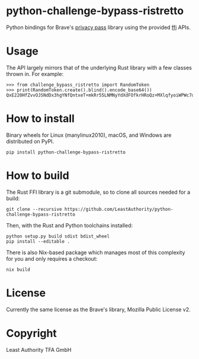 # python-challenge-bypass-ristretto

Python bindings for Brave's [privacy pass](https://github.com/brave-intl/challenge-bypass-ristretto) library
using the provided [ffi](https://github.com/brave-intl/challenge-bypass-ristretto-ffi) APIs.

# Usage

The API largely mirrors that of the underlying Rust library with a few classes thrown in.
For example:

```
>>> from challenge_bypass_ristretto import RandomToken
>>> print(RandomToken.create().blind().encode_base64())
QxE220HfZvvOJSNdDx3hgYNfQntxeT+mkRr55LNMNyYdXdFOfkrHRoQz+MXlqfyoiWPWc7dG3k4sa5ZWDv+9WtPkZf1uZVhTwBW4YKgyPXK3jj4Ig7kKDjcGMGtoCdgJ
```

# How to install

Binary wheels for Linux (manylinux2010), macOS, and Windows are distributed on PyPI.

```
pip install python-challenge-bypass-ristretto
```

# How to build

The Rust FFI library is a git submodule, so to clone all sources needed for a build:

```
git clone --recursive https://github.com/LeastAuthority/python-challenge-bypass-ristretto
```

Then, with the Rust and Python toolchains installed:

```
python setup.py build sdist bdist_wheel
pip install --editable .
```

There is also Nix-based package which manages most of this complexity for you and only requires a checkout:

```
nix build
```

# License

Currently the same license as the Brave's library, Mozilla Public License v2.

# Copyright

Least Authority TFA GmbH
